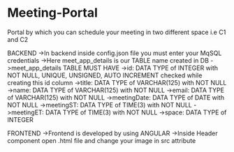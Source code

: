 # Meeting-Portal
Portal by which you can schedule your meeting in two different space i.e C1 and C2

BACKEND
  ->In backend inside config.json file you must enter your MqSQL credentials
  ->Here meet_app_details is our TABLE name created in DB
  ->meet_app_details TABLE MUST HAVE 
  ->id: DATA TYPE of INTEGER with NOT NULL, UNIQUE, UNSIGNED, AUTO INCREMENT checked while creating this id column
  ->title: DATA TYPE of VARCHAR(125) with NOT NULL
  ->name: DATA TYPE of VARCHAR(125) with NOT NULL
  ->email: DATA TYPE of VARCHAR(125) with NOT NULL
  ->meetingDate: DATA TYPE of DATE with NOT NULL
  ->meetingST: DATA TYPE of TIME(3) with NOT NULL
  ->meetingET: DATA TYPE of TIME(3) with NOT NULL
  ->space: DATA TYPE of INTEGER

FRONTEND
  ->Frontend is developed by using ANGULAR
  ->Inside Header component open .html file and change your image in src attribute
